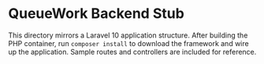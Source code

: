 # QueueWork Backend Stub

This directory mirrors a Laravel 10 application structure. After building the PHP container, run `composer install` to download the framework and wire up the application. Sample routes and controllers are included for reference.
